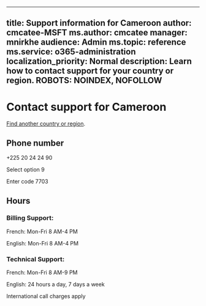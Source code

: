 ﻿
---                                
title: Support information for Cameroon
author: cmcatee-MSFT
ms.author: cmcatee
manager: mnirkhe
audience: Admin
ms.topic: reference
ms.service: o365-administration
localization_priority: Normal
description: Learn how to contact support for your country or region.
ROBOTS: NOINDEX, NOFOLLOW
---

# Contact support for Cameroon

[Find another country or region](CernSupportTest1.md). <!--This should go to the parent "Contact support" topic-->

## Phone number
+225 20 24 24 90

Select option 9

Enter code 7703

## Hours
### Billing Support:

French: Mon-Fri 8 AM-4 PM

English: Mon-Fri 8 AM-4 PM

### Technical Support:

French: Mon-Fri 8 AM-9 PM

English: 24 hours a day, 7 days a week

International call charges apply


